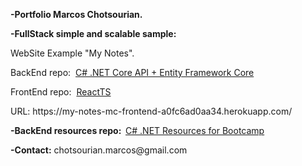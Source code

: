 
<p><b>-Portfolio Marcos Chotsourian.</b></p>
<p><b>-FullStack simple and scalable sample:</b></p>
<p>WebSite Example "My Notes".</p>
<p>BackEnd repo:  &nbsp;<a href="https://github.com/chotsourianmarcos/my-notes-backend">C# .NET Core API + Entity Framework Core</a></p>
<p>FrontEnd repo:  &nbsp;<a href="https://github.com/chotsourianmarcos/my-notes-frontend">ReactTS</a></p>
<p>URL: https://my-notes-mc-frontend-a0fc6ad0aa34.herokuapp.com/</p>
<p><b>-BackEnd resources repo:  &nbsp;</b><a href="https://github.com/chotsourianmarcos/RecursosBack">C# .NET Resources for Bootcamp</a></p>
<p><b>-Contact:</b> chotsourian.marcos@gmail.com</p>